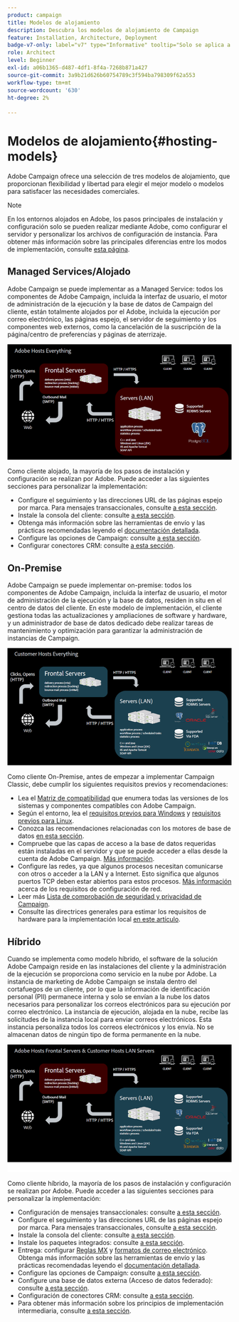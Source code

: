 ```yaml
---
product: campaign
title: Modelos de alojamiento
description: Descubra los modelos de alojamiento de Campaign
feature: Installation, Architecture, Deployment
badge-v7-only: label="v7" type="Informative" tooltip="Solo se aplica a Campaign Classic v7"
role: Architect
level: Beginner
exl-id: a06b1365-d487-4df1-8f4a-7268b871a427
source-git-commit: 3a9b21d626b60754789c3f594ba798309f62a553
workflow-type: tm+mt
source-wordcount: '630'
ht-degree: 2%

---
```


# Modelos de alojamiento{#hosting-models}



Adobe Campaign ofrece una selección de tres modelos de alojamiento, que proporcionan flexibilidad y libertad para elegir el mejor modelo o modelos para satisfacer las necesidades comerciales.

>[!NOTE]
>
>En los entornos alojados en Adobe, los pasos principales de instalación y configuración solo se pueden realizar mediante Adobe, como configurar el servidor y personalizar los archivos de configuración de instancia. Para obtener más información sobre las principales diferencias entre los modos de implementación, consulte [esta página](../../installation/using/capability-matrix.md).

## Managed Services/Alojado

Adobe Campaign se puede implementar as a Managed Service: todos los componentes de Adobe Campaign, incluida la interfaz de usuario, el motor de administración de la ejecución y la base de datos de Campaign del cliente, están totalmente alojados por el Adobe, incluida la ejecución por correo electrónico, las páginas espejo, el servidor de seguimiento y los componentes web externos, como la cancelación de la suscripción de la página/centro de preferencias y páginas de aterrizaje.

![](assets/deployment_hosted.png)

Como cliente alojado, la mayoría de los pasos de instalación y configuración se realizan por Adobe. Puede acceder a las siguientes secciones para personalizar la implementación:

* Configure el seguimiento y las direcciones URL de las páginas espejo por marca. Para mensajes transaccionales, consulte [a esta sección](../../message-center/using/additional-configurations.md#configuring-multibranding).
* Instale la consola del cliente: consulte [a esta sección](../../installation/using/installing-the-client-console.md).
* Obtenga más información sobre las herramientas de envío y las prácticas recomendadas leyendo el [documentación detallada](../../delivery/using/about-deliverability.md).
* Configure las opciones de Campaign: consulte [a esta sección](../../installation/using/configuring-campaign-options.md).
* Configurar conectores CRM: consulte [a esta sección](../../platform/using/crm-connectors.md).

## On-Premise

Adobe Campaign se puede implementar on-premise: todos los componentes de Adobe Campaign, incluida la interfaz de usuario, el motor de administración de la ejecución y la base de datos, residen in situ en el centro de datos del cliente. En este modelo de implementación, el cliente gestiona todas las actualizaciones y ampliaciones de software y hardware, y un administrador de base de datos dedicado debe realizar tareas de mantenimiento y optimización para garantizar la administración de instancias de Campaign.

![](assets/deployment_onpremise.png)

Como cliente On-Premise, antes de empezar a implementar Campaign Classic, debe cumplir los siguientes requisitos previos y recomendaciones:

* Lea el [Matriz de compatibilidad](../../rn/using/compatibility-matrix.md) que enumera todas las versiones de los sistemas y componentes compatibles con Adobe Campaign.
* Según el entorno, lea el [requisitos previos para Windows](../../installation/using/prerequisites-of-campaign-installation-in-windows.md) y [requisitos previos para Linux](../../installation/using/prerequisites-of-campaign-installation-in-linux.md).
* Conozca las recomendaciones relacionadas con los motores de base de datos [en esta sección](../../installation/using/database.md).
* Compruebe que las capas de acceso a la base de datos requeridas están instaladas en el servidor y que se puede acceder a ellas desde la cuenta de Adobe Campaign. [Más información](../../installation/using/application-server.md).
* Configure las redes, ya que algunos procesos necesitan comunicarse con otros o acceder a la LAN y a Internet. Esto significa que algunos puertos TCP deben estar abiertos para estos procesos. [Más información](../../installation/using/network-configuration.md) acerca de los requisitos de configuración de red.
* Leer más [Lista de comprobación de seguridad y privacidad de Campaign](https://helpx.adobe.com/es/campaign/kb/acc-security.html).
* Consulte las directrices generales para estimar los requisitos de hardware para la implementación local [en este artículo](https://helpx.adobe.com/es/campaign/kb/hardware-sizing-guide.html).

## Híbrido

Cuando se implementa como modelo híbrido, el software de la solución Adobe Campaign reside en las instalaciones del cliente y la administración de la ejecución se proporciona como servicio en la nube por Adobe. La instancia de marketing de Adobe Campaign se instala dentro del cortafuegos de un cliente, por lo que la información de identificación personal (PII) permanece interna y solo se envían a la nube los datos necesarios para personalizar los correos electrónicos para su ejecución por correo electrónico. La instancia de ejecución, alojada en la nube, recibe las solicitudes de la instancia local para enviar correos electrónicos. Esta instancia personaliza todos los correos electrónicos y los envía. No se almacenan datos de ningún tipo de forma permanente en la nube.

![](assets/deployment_hybrid.png)

Como cliente híbrido, la mayoría de los pasos de instalación y configuración se realizan por Adobe. Puede acceder a las siguientes secciones para personalizar la implementación:

* Configuración de mensajes transaccionales: consulte [a esta sección](../../message-center/using/transactional-messaging-architecture.md).
* Configure el seguimiento y las direcciones URL de las páginas espejo por marca. Para mensajes transaccionales, consulte [a esta sección](../../message-center/using/additional-configurations.md#configuring-multibranding).
* Instale la consola del cliente: consulte [a esta sección](../../installation/using/installing-the-client-console.md).
* Instale los paquetes integrados: consulte [a esta sección](../../installation/using/installing-campaign-standard-packages.md).
* Entrega: configurar [Reglas MX](../../installation/using/email-deliverability.md#mx-configuration) y [formatos de correo electrónico](../../installation/using/email-deliverability.md#managing-email-formats). Obtenga más información sobre las herramientas de envío y las prácticas recomendadas leyendo el [documentación detallada](../../delivery/using/about-deliverability.md).
* Configure las opciones de Campaign: consulte [a esta sección](../../installation/using/configuring-campaign-options.md).
* Configure una base de datos externa (Acceso de datos federado): consulte [a esta sección](../../installation/using/about-fda.md).
* Configuración de conectores CRM: consulte [a esta sección](../../platform/using/crm-connectors.md).
* Para obtener más información sobre los principios de implementación intermediaria, consulte [a esta sección](../../installation/using/mid-sourcing-deployment.md).
